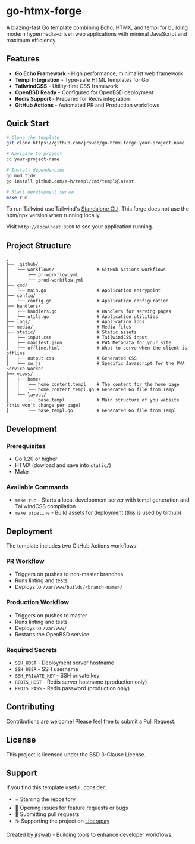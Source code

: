 # go-htmx-forge

A blazing-fast Go template combining Echo, HTMX, and templ for building modern hypermedia-driven web applications with minimal JavaScript and maximum efficiency.

## Features

- **Go Echo Framework** - High performance, minimalist web framework
- **Templ Integration** - Type-safe HTML templates for Go
- **TailwindCSS** - Utility-first CSS framework
- **OpenBSD Ready** - Configured for OpenBSD deployment
- **Redis Support** - Prepared for Redis integration
- **GitHub Actions** - Automated PR and Production workflows

## Quick Start

```bash
# Clone the template
git clone https://github.com/jrswab/go-htmx-forge your-project-name

# Navigate to project
cd your-project-name

# Install dependencies
go mod tidy
go install github.com/a-h/templ/cmd/templ@latest

# Start development server
make run
```

To run Tailwind use Tailwind's [Standalone CLI](https://tailwindcss.com/blog/standalone-cli). This forge does not use the npm/npx version when running locally.

Visit `http://localhost:3000` to see your application running.

## Project Structure

```
.
├── .github/
│   └── workflows/                # GitHub Actions workflows
│       ├── pr-workflow.yml
│       └── prod-workflow.yml
├── cmd/
│   └── main.go                   # Application entrypoint
├── config/
│   └── config.go                 # Application configuration
├── handlers/
│   ├── handlers.go               # Handlers for serving pages
│   └── utils.go                  # Application utilities
├── logs/                         # Application logs
├── media/                        # Media files
├── static/                       # Static assets
│   ├── input.css                 # TailwindCSS input
│   ├── manifest.json             # PWA Metadata for your site
│   ├── offline.html              # What to serve when the client is offline
│   ├── output.css                # Generated CSS
│   └── sw.js                     # Specific Javascript for the PWA Service Worker
├── views/             
│   ├── home/        
│   │   ├── home_content.templ    # The content for the home page
│   │   └── home_content_templ.go # Generated Go file from Templ
│   └── layout/        
│       ├── base.templ            # Main structure of you website (this won't change per page)
│       └── base_templ.go         # Generated Go file from Templ
```

## Development

### Prerequisites

- Go 1.20 or higher
- HTMX (dowload and save into `static/`)
- Make

### Available Commands

- `make run` - Starts a local development server with templ generation and TailwindCSS compilation
- `make pipeline` - Build assets for deployment (this is used by Github)

## Deployment

The template includes two GitHub Actions workflows:

### PR Workflow
- Triggers on pushes to non-master branches
- Runs linting and tests
- Deploys to `/var/www/builds/<branch-name>/`

### Production Workflow
- Triggers on pushes to master
- Runs linting and tests
- Deploys to `/var/www/`
- Restarts the OpenBSD service

### Required Secrets

- `SSH_HOST` - Deployment server hostname
- `SSH_USER` - SSH username
- `SSH_PRIVATE_KEY` - SSH private key
- `REDIS_HOST` - Redis server hostname (production only)
- `REDIS_PASS` - Redis password (production only)

## Contributing

Contributions are welcome! Please feel free to submit a Pull Request.

## License

This project is licensed under the BSD 3-Clause License.

## Support

If you find this template useful, consider:
- ⭐ Starring the repository
- 🐛 Opening issues for feature requests or bugs
- 🔀 Submitting pull requests
- ☕ Supporting the project on [Liberapay](https://liberapay.com/jrswab)

Created by [jrswab](https://github.com/jrswab) - Building tools to enhance developer workflows.
